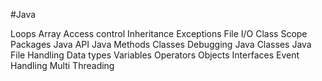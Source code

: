 #Java

Loops
Array
Access control
Inheritance
Exceptions
File I/O
Class Scope
Packages
Java API
Java Methods
Classes Debugging
Java Classes
Java File Handling
Data types
Variables
Operators
Objects
Interfaces
Event Handling
Multi Threading